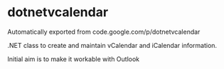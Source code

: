 # dotnetvcalendar
Automatically exported from code.google.com/p/dotnetvcalendar

.NET class to create and maintain vCalendar and iCalendar information.

Initial aim is to make it workable with Outlook
